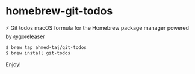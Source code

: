 # homebrew-git-todos

:zap: Git todos macOS formula for the Homebrew package manager powered by @goreleaser

```sh
$ brew tap ahmed-taj/git-todos
$ brew install git-todos
```

Enjoy!
